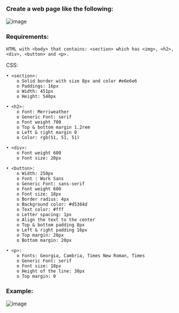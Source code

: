 ### Create a web page like the following:

![image](https://github.com/nsinorov/SoftUniMainPath/assets/45227327/5a448535-7e49-4aa9-8eaa-b38e0098d82b)

### Requirements:

    HTML with <body> that contains: <section> which has <img>, <h2>, <div>, <button> and <p>.

CSS:

    • <section>:
        o Solid border with size 8px and color #e6e6e6
        o Paddings: 16px
        o Width: 451px
        o Height: 540px
        
    • <h2>:
        o Font: Merriweather
        o Generic Font: serif
        o Font weight 700
        o Top & bottom margin 1.2rem
        o Left & right margin 0
        o Color: rgb(51, 51, 51)

    • <div>:
        o Font weight 600
        o Font size: 20px
     
    • <button>:
        o Width: 250px
        o Font : Work Sans
        o Generic Font: sans-serif
        o Font weight 600
        o Font size: 18px
        o Border radius: 4px
        o Background color: #d5384d
        o Text color: #fff
        o Letter spacing: 1px
        o Align the text to the center
        o Top & bottom padding 8px
        o Left & right padding 16px
        o Top margin: 20px
        o Bottom margin: 20px

    • <p>:
        o Fonts: Georgia, Cambria, Times New Roman, Times
        o Generic Font: serif
        o Font size: 18px
        o Height of the line: 30px
        o Top margin: 0
        
### Example:

![image](https://github.com/nsinorov/SoftUniMainPath/assets/45227327/677a5144-baf7-4645-9fc3-cf9039cd7608)
